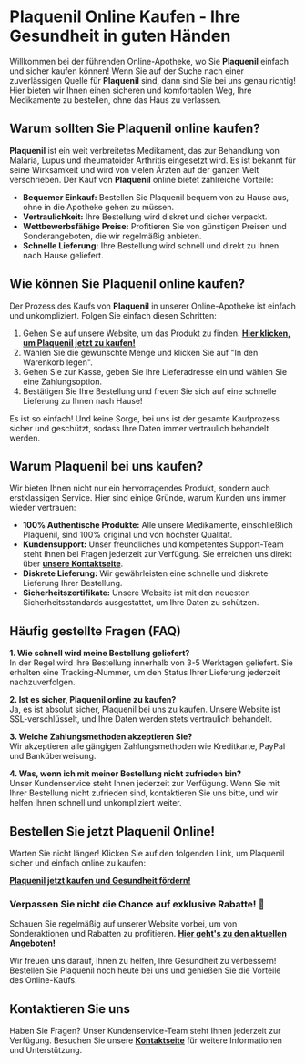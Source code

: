 # Plaquenil Online Kaufen - Ihre Gesundheit in guten Händen

Willkommen bei der führenden Online-Apotheke, wo Sie **Plaquenil** einfach und sicher kaufen können! Wenn Sie auf der Suche nach einer zuverlässigen Quelle für **Plaquenil** sind, dann sind Sie bei uns genau richtig! Hier bieten wir Ihnen einen sicheren und komfortablen Weg, Ihre Medikamente zu bestellen, ohne das Haus zu verlassen.

## Warum sollten Sie Plaquenil online kaufen?

**Plaquenil** ist ein weit verbreitetes Medikament, das zur Behandlung von Malaria, Lupus und rheumatoider Arthritis eingesetzt wird. Es ist bekannt für seine Wirksamkeit und wird von vielen Ärzten auf der ganzen Welt verschrieben. Der Kauf von **Plaquenil** online bietet zahlreiche Vorteile:

- **Bequemer Einkauf:** Bestellen Sie Plaquenil bequem von zu Hause aus, ohne in die Apotheke gehen zu müssen.
- **Vertraulichkeit:** Ihre Bestellung wird diskret und sicher verpackt.
- **Wettbewerbsfähige Preise:** Profitieren Sie von günstigen Preisen und Sonderangeboten, die wir regelmäßig anbieten.
- **Schnelle Lieferung:** Ihre Bestellung wird schnell und direkt zu Ihnen nach Hause geliefert.

## Wie können Sie Plaquenil online kaufen?

Der Prozess des Kaufs von **Plaquenil** in unserer Online-Apotheke ist einfach und unkompliziert. Folgen Sie einfach diesen Schritten:

1. Gehen Sie auf unsere Website, um das Produkt zu finden. [**Hier klicken, um Plaquenil jetzt zu kaufen!**](https://tinyurl.com/plaquenilbestprice)
2. Wählen Sie die gewünschte Menge und klicken Sie auf "In den Warenkorb legen".
3. Gehen Sie zur Kasse, geben Sie Ihre Lieferadresse ein und wählen Sie eine Zahlungsoption.
4. Bestätigen Sie Ihre Bestellung und freuen Sie sich auf eine schnelle Lieferung zu Ihnen nach Hause!

Es ist so einfach! Und keine Sorge, bei uns ist der gesamte Kaufprozess sicher und geschützt, sodass Ihre Daten immer vertraulich behandelt werden.

## Warum Plaquenil bei uns kaufen?

Wir bieten Ihnen nicht nur ein hervorragendes Produkt, sondern auch erstklassigen Service. Hier sind einige Gründe, warum Kunden uns immer wieder vertrauen:

- **100% Authentische Produkte:** Alle unsere Medikamente, einschließlich Plaquenil, sind 100% original und von höchster Qualität.
- **Kundensupport:** Unser freundliches und kompetentes Support-Team steht Ihnen bei Fragen jederzeit zur Verfügung. Sie erreichen uns direkt über [**unsere Kontaktseite**](https://tinyurl.com/plaquenilbestprice).
- **Diskrete Lieferung:** Wir gewährleisten eine schnelle und diskrete Lieferung Ihrer Bestellung.
- **Sicherheitszertifikate:** Unsere Website ist mit den neuesten Sicherheitsstandards ausgestattet, um Ihre Daten zu schützen.

## Häufig gestellte Fragen (FAQ)

**1. Wie schnell wird meine Bestellung geliefert?**  
In der Regel wird Ihre Bestellung innerhalb von 3-5 Werktagen geliefert. Sie erhalten eine Tracking-Nummer, um den Status Ihrer Lieferung jederzeit nachzuverfolgen.

**2. Ist es sicher, Plaquenil online zu kaufen?**  
Ja, es ist absolut sicher, Plaquenil bei uns zu kaufen. Unsere Website ist SSL-verschlüsselt, und Ihre Daten werden stets vertraulich behandelt.

**3. Welche Zahlungsmethoden akzeptieren Sie?**  
Wir akzeptieren alle gängigen Zahlungsmethoden wie Kreditkarte, PayPal und Banküberweisung.

**4. Was, wenn ich mit meiner Bestellung nicht zufrieden bin?**  
Unser Kundenservice steht Ihnen jederzeit zur Verfügung. Wenn Sie mit Ihrer Bestellung nicht zufrieden sind, kontaktieren Sie uns bitte, und wir helfen Ihnen schnell und unkompliziert weiter.

## Bestellen Sie jetzt Plaquenil Online!

Warten Sie nicht länger! Klicken Sie auf den folgenden Link, um Plaquenil sicher und einfach online zu kaufen:

[**Plaquenil jetzt kaufen und Gesundheit fördern!**](https://tinyurl.com/plaquenilbestprice)

### Verpassen Sie nicht die Chance auf exklusive Rabatte! 🎉

Schauen Sie regelmäßig auf unserer Website vorbei, um von Sonderaktionen und Rabatten zu profitieren. [**Hier geht's zu den aktuellen Angeboten!**](https://tinyurl.com/plaquenilbestprice)

Wir freuen uns darauf, Ihnen zu helfen, Ihre Gesundheit zu verbessern! Bestellen Sie Plaquenil noch heute bei uns und genießen Sie die Vorteile des Online-Kaufs.

## Kontaktieren Sie uns

Haben Sie Fragen? Unser Kundenservice-Team steht Ihnen jederzeit zur Verfügung. Besuchen Sie unsere [**Kontaktseite**](https://tinyurl.com/plaquenilbestprice) für weitere Informationen und Unterstützung.
